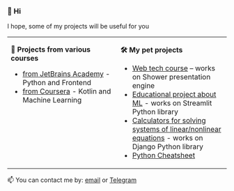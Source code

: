 ### 👋 Hi

I hope, some of my projects will be useful for you

<table><tr><td valign="top" width="50%">
  
**📑 Projects from various courses**

* [from JetBrains Academy](https://github.com/LoveSolaristics/JetBrains-Academy) - Python and Frontend
* [from Coursera](https://github.com/LoveSolaristics/coursera) - Kotlin and Machine Learning
 

  
</td><td valign="top" width="50%">

**🛠 My pet projects**
  
* [Web tech course](https://github.com/LoveSolaristics/shower-presentation) – works on Shower presentation engine
* [Educational project about ML](https://github.com/LoveSolaristics/Easy-ML) - works on Streamlit Python library
* [Calculators for solving systems of linear/nonlinear equations](https://github.com/LoveSolaristics/numerical-methods) - works on Django Python library
* [Python Cheatsheet](https://github.com/LoveSolaristics/python-basics-cheatsheet)

  
  
</td></tr></table>



📫 You can contact me by: [email](mailto:lovesolaristics@gmail.com) or [Telegram](t.me/anfimov_work) 

